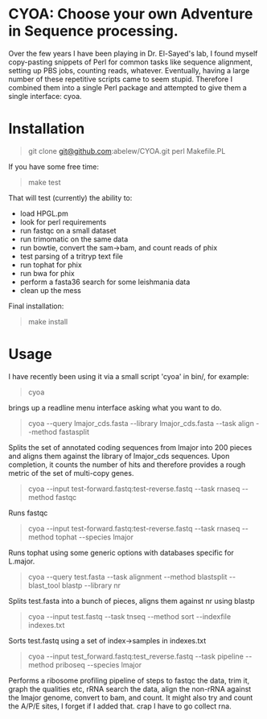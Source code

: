 CYOA: Choose your own Adventure in Sequence processing.
=======================================================

Over the few years I have been playing in Dr. El-Sayed's lab, I found myself copy-pasting snippets
of Perl for common tasks like sequence alignment, setting up PBS jobs, counting reads, whatever.
Eventually, having a large number of these repetitive scripts came to seem stupid.  Therefore I
combined them into a single Perl package and attempted to give them a single interface: cyoa.

# Installation

> git clone git@github.com:abelew/CYOA.git
> perl Makefile.PL

If you have some free time:
> make test

That will test (currently) the ability to:
* load HPGL.pm
* look for perl requirements
* run fastqc on a small dataset
* run trimomatic on the same data
* run bowtie, convert the sam->bam, and count reads of phix
* test parsing of a tritryp text file
* run tophat for phix
* run bwa for phix
* perform a fasta36 search for some leishmania data
* clean up the mess

Final installation:
> make install

# Usage

I have recently been using it via a small script 'cyoa' in bin/, for example:

> cyoa

brings up a readline menu interface asking what you want to do.

> cyoa --query lmajor_cds.fasta --library lmajor_cds.fasta --task align --method fastasplit

Splits the set of annotated coding sequences from lmajor into 200 pieces and aligns them against the
library of lmajor_cds sequences.  Upon completion, it counts the number of hits and therefore provides a
rough metric of the set of multi-copy genes.

> cyoa --input test-forward.fastq:test-reverse.fastq --task rnaseq --method fastqc

Runs fastqc

> cyoa --input test-forward.fastq:test-reverse.fastq --task rnaseq --method tophat --species lmajor

Runs tophat using some generic options with databases specific for L.major.

> cyoa --query test.fasta --task alignment --method blastsplit --blast_tool blastp --library nr

Splits test.fasta into a bunch of pieces, aligns them against nr using blastp

> cyoa --input test.fastq --task tnseq --method sort --indexfile indexes.txt

Sorts test.fastq using a set of index->samples in indexes.txt

> cyoa --input test_forward.fastq:test_reverse.fastq --task pipeline --method priboseq --species lmajor

Performs a ribosome profiling pipeline of steps to fastqc the data,
trim it, graph the qualities etc, rRNA search the data, align the
non-rRNA against the lmajor genome, convert to bam, and count. It
might also try and count the A/P/E sites, I forget if I added that.
crap I have to go collect rna.
